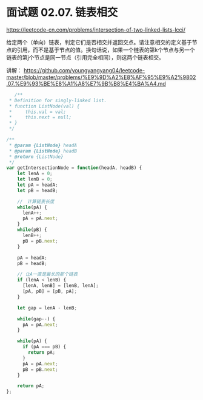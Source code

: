 # 面试题 02.07. 链表相交

https://leetcode-cn.com/problems/intersection-of-two-linked-lists-lcci/

给定两个（单向）链表，判定它们是否相交并返回交点。请注意相交的定义基于节点的引用，而不是基于节点的值。换句话说，如果一个链表的第k个节点与另一个链表的第j个节点是同一节点（引用完全相同），则这两个链表相交。

讲解：
https://github.com/youngyangyang04/leetcode-master/blob/master/problems/%E9%9D%A2%E8%AF%95%E9%A2%9802.07.%E9%93%BE%E8%A1%A8%E7%9B%B8%E4%BA%A4.md


```js
   /**
 * Definition for singly-linked list.
 * function ListNode(val) {
 *     this.val = val;
 *     this.next = null;
 * }
 */

/**
 * @param {ListNode} headA
 * @param {ListNode} headB
 * @return {ListNode}
 */
var getIntersectionNode = function(headA, headB) {
    let lenA = 0;
    let lenB = 0;
    let pA = headA;
    let pB = headB;

    //　计算链表长度
    while(pA) {
      lenA++;
      pA = pA.next;
    }
    while(pB) {
      lenB++;
      pB = pB.next;
    }

    pA = headA;
    pB = headB;

    // 让A一直是最长的那个链表
    if (lenA < lenB) {
      [lenA, lenB] = [lenB, lenA];
      [pA, pB] = [pB, pA];
    }

    let gap = lenA - lenB;

    while(gap--) {
      pA = pA.next;
    }

    while(pA) {
      if (pA === pB) {
        return pA;
      }
      pA = pA.next;
      pB = pB.next;
    }

    return pA;
};
```
